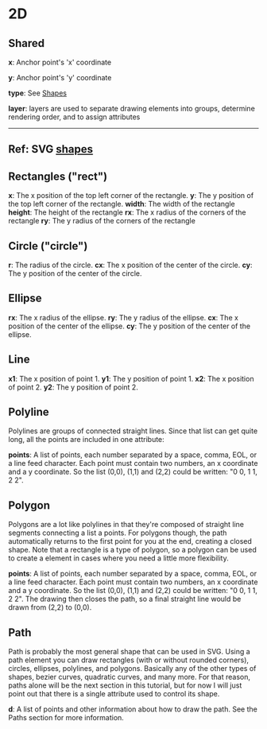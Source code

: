# 2D

## Shared

**x**: Anchor point's 'x' coordinate

**y**: Anchor point's 'y' coordinate

**type**: See [Shapes](./Shapes.md)

**layer**: layers are used to separate drawing elements into groups, determine rendering order, and to assign attributes

---
## Ref: SVG [shapes](https://developer.mozilla.org/en-US/docs/Web/SVG/Tutorial/Basic_Shapes)

## Rectangles ("rect")

**x**: The x position of the top left corner of the rectangle.
**y**: The y position of the top left corner of the rectangle.
**width**: The width of the rectangle
**height**: The height of the rectangle
**rx**: The x radius of the corners of the rectangle
**ry**: The y radius of the corners of the rectangle

## Circle ("circle")

**r**: The radius of the circle.
**cx**: The x position of the center of the circle.
**cy**: The y position of the center of the circle.


## Ellipse

**rx**: The x radius of the ellipse.
**ry**: The y radius of the ellipse.
**cx**: The x position of the center of the ellipse.
**cy**: The y position of the center of the ellipse.

## Line

**x1**: The x position of point 1.
**y1**: The y position of point 1.
**x2**: The x position of point 2.
**y2**: The y position of point 2.

## Polyline

Polylines are groups of connected straight lines. Since that list can get quite long, all the points are included in one attribute:

**points**: A list of points, each number separated by a space, comma, EOL, or a line feed character. Each point must contain two numbers, an x coordinate and a y coordinate. So the list (0,0), (1,1) and (2,2) could be written: "0 0, 1 1, 2 2".

## Polygon

Polygons are a lot like polylines in that they're composed of straight line segments connecting a list a points. For polygons though, the path automatically returns to the first point for you at the end, creating a closed shape. Note that a rectangle is a type of polygon, so a polygon can be used to create a <rect/> element in cases where you need a little more flexibility.

**points**: A list of points, each number separated by a space, comma, EOL, or a line feed character. Each point must contain two numbers, an x coordinate and a y coordinate. So the list (0,0), (1,1) and (2,2) could be written: "0 0, 1 1, 2 2". The drawing then closes the path, so a final straight line would be drawn from (2,2) to (0,0).

## Path

Path is probably the most general shape that can be used in SVG. Using a path element you can draw rectangles (with or without rounded corners), circles, ellipses, polylines, and polygons. Basically any of the other types of shapes, bezier curves, quadratic curves, and many more. For that reason, paths alone will be the next section in this tutorial, but for now I will just point out that there is a single attribute used to control its shape.

**d**: A list of points and other information about how to draw the path. See the Paths section for more information.
